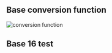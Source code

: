 ## Base conversion function

![conversion function](https://user-images.githubusercontent.com/89052189/139908061-95a809e0-e349-40d0-a214-2f3d6a9bd426.PNG)

## Base 16 test 
